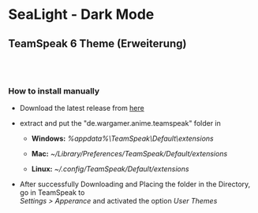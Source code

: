 # SeaLight - Dark Mode
## **TeamSpeak 6 Theme (Erweiterung)**


<br> <br>  
<h3>How to install manually</h3>

- Download the latest release from <a href="">here </a> 
- extract and put the "de.wargamer.anime.teamspeak" folder in

  - <b>Windows:</b> <i> %appdata%\TeamSpeak\Default\extensions </i>

  - <b>Mac:</b> <i> ~/Library/Preferences/TeamSpeak/Default/extensions </i>

  - <b>Linux:</b> <i> ~/.config/TeamSpeak/Default/extensions </i>


- After successfully Downloading and Placing the folder in the Directory, go in TeamSpeak to <br> <i>Settings > Apperance</i>  and activated the option <i>User Themes</i>
